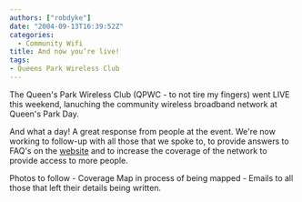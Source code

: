 ```yaml
---
authors: ["robdyke"]
date: "2004-09-13T16:39:52Z"
categories:
  - Community Wifi
title: And now you’re live!
tags:
- Queens Park Wireless Club
---
```

The Queen's Park Wireless Club (QPWC - to not tire my fingers) went LIVE this weekend, lanuching the community wireless broadband network at Queen's Park Day.

And what a day! A great response from people at the event. We're now working to follow-up with all those that we spoke to, to provide answers to FAQ's on the [website](http://www.queenspark.me.uk) and to increase the coverage of the network to provide access to more people.

Photos to follow - Coverage Map in process of being mapped - Emails to all those that left their details being written.